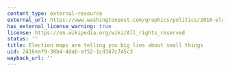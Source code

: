 ```yaml
---
content_type: external-resource
external_url: https://www.washingtonpost.com/graphics/politics/2016-election/how-election-maps-lie/
has_external_license_warning: true
license: https://en.wikipedia.org/wiki/All_rights_reserved
status: ''
title: Election maps are telling you big lies about small things
uid: 2416eaf9-30b4-4dab-af52-1cd347c745c3
wayback_url: ''
---
```

